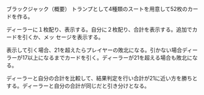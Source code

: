 ブラックジャック（概要）
トランプとして4種類のスートを用意して52枚のカードを作る。
    
ディーラーに１枚配り、表示する。自分に２枚配り、合計を表示する。追加でカードを引くか、メッ  セージを表示する。

表示して引く場合、21を超えたらプレイヤーの敗北になる。引かない場合ディーラーが17以上になるまでカードを引く。ディーラーが21を超える場合も敗北になる。
    
ディーラーと自分の合計を比較して、結果判定を行い合計が21に近い方を勝ちとする。ディーラーと自分の合計が同じだと引き分けとなる。
